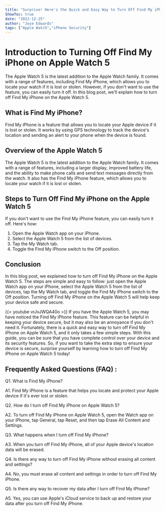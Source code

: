 ```yaml
---
title: "Surprise! Here's the Quick and Easy Way to Turn Off Find My iPhone on Apple Watch 5!"
ShowToc: true 
date: "2022-12-25"
author: "Jose Edwards" 
tags: ["Apple Watch","iPhone Security"]
---
```

# Introduction to Turning Off Find My iPhone on Apple Watch 5

The Apple Watch 5 is the latest addition to the Apple Watch family. It comes with a range of features, including Find My iPhone, which allows you to locate your watch if it is lost or stolen. However, if you don't want to use the feature, you can easily turn it off. In this blog post, we'll explain how to turn off Find My iPhone on the Apple Watch 5.

## What is Find My iPhone?

Find My iPhone is a feature that allows you to locate your Apple device if it is lost or stolen. It works by using GPS technology to track the device's location and sending an alert to your phone when the device is found.

## Overview of the Apple Watch 5

The Apple Watch 5 is the latest addition to the Apple Watch family. It comes with a range of features, including a larger display, improved battery life, and the ability to make phone calls and send text messages directly from the watch. It also has the Find My iPhone feature, which allows you to locate your watch if it is lost or stolen.

## Steps to Turn Off Find My iPhone on the Apple Watch 5

If you don't want to use the Find My iPhone feature, you can easily turn it off. Here's how:

1. Open the Apple Watch app on your iPhone.
2. Select the Apple Watch 5 from the list of devices.
3. Tap the My Watch tab.
4. Toggle the Find My iPhone switch to the Off position.

## Conclusion

In this blog post, we explained how to turn off Find My iPhone on the Apple Watch 5. The steps are simple and easy to follow: just open the Apple Watch app on your iPhone, select the Apple Watch 5 from the list of devices, tap the My Watch tab, and toggle the Find My iPhone switch to the Off position. Turning off Find My iPhone on the Apple Watch 5 will help keep your device safe and secure.

{{< youtube vrJvJWQA40o >}} 
If you have the Apple Watch 5, you may have noticed the Find My iPhone feature. This feature can be helpful in keeping your device secure, but it may also be an annoyance if you don't need it. Fortunately, there is a quick and easy way to turn off Find My iPhone on Apple Watch 5, and it only takes a few simple steps. With this guide, you can be sure that you have complete control over your device and its security features. So, if you want to take the extra step to ensure your device is secure, surprise yourself by learning how to turn off Find My iPhone on Apple Watch 5 today!

## Frequently Asked Questions (FAQ) :
Q1. What is Find My iPhone?

A1. Find My iPhone is a feature that helps you locate and protect your Apple device if it's ever lost or stolen.

Q2. How do I turn off Find My iPhone on Apple Watch 5?

A2. To turn off Find My iPhone on Apple Watch 5, open the Watch app on your iPhone, tap General, tap Reset, and then tap Erase All Content and Settings.

Q3. What happens when I turn off Find My iPhone?

A3. When you turn off Find My iPhone, all of your Apple device's location data will be erased.

Q4. Is there any way to turn off Find My iPhone without erasing all content and settings?

A4. No, you must erase all content and settings in order to turn off Find My iPhone.

Q5. Is there any way to recover my data after I turn off Find My iPhone?

A5. Yes, you can use Apple's iCloud service to back up and restore your data after you turn off Find My iPhone.


